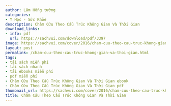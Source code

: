 ```yaml
---
author: Lâm Hồng tường
categories:
- Y Học - Sức Khỏe
description: Châm Cứu Theo Cấu Trúc Không Gian Và Thời Gian
download_links:
- info: pdf
  url: https://sachvui.com/download/pdf/3397
image: https://sachvui.com/cover/2016/cham-cuu-theo-cau-truc-khong-gian-va-thoi-gian.jpg
layout: post
permalink: /cham-cuu-theo-cau-truc-khong-gian-va-thoi-gian.html
tags:
- tải sách miễn phí
- tải sách nhanh
- tải ebooks miễn phí
- pdf miễn phí
- Châm Cứu Theo Cấu Trúc Không Gian Và Thời Gian ebook
- Châm Cứu Theo Cấu Trúc Không Gian Và Thời Gian pdf
thumbnail_url: https://sachvui.com/cover/2016/cham-cuu-theo-cau-truc-khong-gian-va-thoi-gian.jpg
title: Châm Cứu Theo Cấu Trúc Không Gian Và Thời Gian
---
```


 <div class="item-desc text-justify"> </div>
